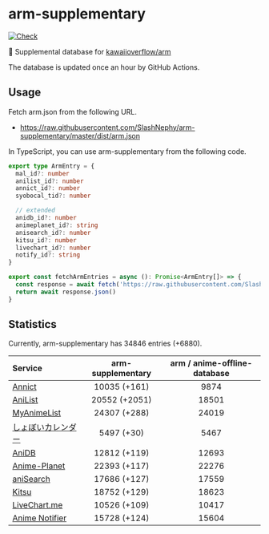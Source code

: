 # arm-supplementary

[![Check](https://github.com/SlashNephy/arm-supplementary/actions/workflows/check-node.yml/badge.svg)](https://github.com/SlashNephy/arm-supplementary/actions/workflows/check-node.yml)

💊 Supplemental database for [kawaiioverflow/arm](https://github.com/kawaiioverflow/arm)

The database is updated once an hour by GitHub Actions.

## Usage

Fetch arm.json from the following URL.

- https://raw.githubusercontent.com/SlashNephy/arm-supplementary/master/dist/arm.json

In TypeScript, you can use arm-supplementary from the following code.

```TypeScript
export type ArmEntry = {
  mal_id?: number
  anilist_id?: number
  annict_id?: number
  syobocal_tid?: number

  // extended
  anidb_id?: number
  animeplanet_id?: string
  anisearch_id?: number
  kitsu_id?: number
  livechart_id?: number
  notify_id?: string
}

export const fetchArmEntries = async (): Promise<ArmEntry[]> => {
  const response = await fetch('https://raw.githubusercontent.com/SlashNephy/arm-supplementary/master/dist/arm.json')
  return await response.json()
}
```

## Statistics

Currently, arm-supplementary has 34846 entries (+6880).

| Service                                     | arm-supplementary | arm / anime-offline-database |
| :------------------------------------------ | :---------------: | :--------------------------: |
| [Annict](https://annict.com)                |   10035 (+161)    |             9874             |
| [AniList](https://anilist.co)               |   20552 (+2051)   |            18501             |
| [MyAnimeList](https://myanimelist.net)      |   24307 (+288)    |            24019             |
| [しょぼいカレンダー](https://cal.syoboi.jp) |    5497 (+30)     |             5467             |
| [AniDB](https://anidb.net)                  |   12812 (+119)    |            12693             |
| [Anime-Planet](https://anime-planet.com)    |   22393 (+117)    |            22276             |
| [aniSearch](https://anisearch.com)          |   17686 (+127)    |            17559             |
| [Kitsu](https://kitsu.io)                   |   18752 (+129)    |            18623             |
| [LiveChart.me](https://livechart.me)        |   10526 (+109)    |            10417             |
| [Anime Notifier](https://notify.moe)        |   15728 (+124)    |            15604             |
